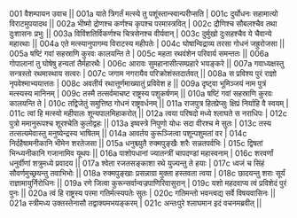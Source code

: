 001  वैशम्पायन उवाच ||
001a याते त्रिगर्तं मत्स्ये तु पशूंस्तान्स्वान्परीप्सति |
001c दुर्योधनः सहामात्यो विराटमुपयादथ ||
002a भीष्मो द्रोणश्च कर्णश्च कृपश्च परमास्त्रवित् |
002c द्रौणिश्च सौबलश्चैव तथा दुःशासनः प्रभुः ||
003a विविंशतिर्विकर्णश्च चित्रसेनश्च वीर्यवान् |
003c दुर्मुखो दुःसहश्चैव ये चैवान्ये महारथाः ||
004a एते मत्स्यानुपागम्य विराटस्य महीपतेः |
004c घोषान्विद्राव्य तरसा गोधनं जह्रुरोजसा ||
005a षष्टिं गवां सहस्राणि कुरवः कालयन्ति ते |
005c महता रथवंशेन परिवार्य समन्ततः ||
006a गोपालानां तु घोषेषु हन्यतां तैर्महारथैः |
006c आरावः सुमहानासीत्सम्प्रहारे भयङ्करे ||
007a गवाध्यक्षस्तु सन्त्रस्तो रथमास्थाय सत्वरः |
007c जगाम नगरायैव परिक्रोशंस्तदार्तवत् ||
008a स प्रविश्य पुरं राज्ञो नृपवेश्माभ्ययात्ततः |
008c अवतीर्य रथात्तूर्णमाख्यातुं प्रविवेश ह ||
009a दृष्ट्वा भूमिञ्जयं नाम पुत्रं मत्स्यस्य मानिनम् |
009c तस्मै तत्सर्वमाचष्ट राष्ट्रस्य पशुकर्षणम् ||
010a षष्टिं गवां सहस्राणि कुरवः कालयन्ति ते |
010c तद्विजेतुं समुत्तिष्ठ गोधनं राष्ट्रवर्धनम् ||
011a राजपुत्र हितप्रेप्सुः क्षिप्रं निर्याहि वै स्वयम् |
011c त्वां हि मत्स्यो महीपालः शून्यपालमिहाकरोत् ||
012a त्वया परिषदो मध्ये श्लाघते स नराधिपः |
012c पुत्रो ममानुरूपश्च शूरश्चेति कुलोद्वहः ||
013a इष्वस्त्रे निपुणो योधः सदा वीरश्च मे सुतः |
013c तस्य तत्सत्यमेवास्तु मनुष्येन्द्रस्य भाषितम् ||
014a आवर्तय कुरूञ्जित्वा पशून्पशुमतां वर |
014c निर्दहैषामनीकानि भीमेन शरतेजसा ||
015a धनुश्च्युतै रुक्मपुङ्खैः शरैः सन्नतपर्वभिः |
015c द्विषतां भिन्ध्यनीकानि गजानामिव यूथपः ||
016a पाशोपधानां ज्यातन्त्रीं चापदण्डां महास्वनाम् |
016c शरवर्णां धनुर्वीणां शत्रुमध्ये प्रवादय ||
017a श्वेता रजतसङ्काशा रथे युज्यन्तु ते हयाः |
017c ध्वजं च सिंहं सौवर्णमुच्छ्रयन्तु तवाभिभोः ||
018a रुक्मपुङ्खाः प्रसन्नाग्रा मुक्ता हस्तवता त्वया |
018c छादयन्तु शराः सूर्यं राज्ञामायुर्निरोधिनः ||
019a रणे जित्वा कुरून्सर्वान्वज्रपाणिरिवासुरान् |
019c यशो महदवाप्य त्वं प्रविशेदं पुरं पुनः ||
020a त्वं हि राष्ट्रस्य परमा गतिर्मत्स्यपतेः सुतः |
020c गतिमन्तो भवन्त्वद्य सर्वे विषयवासिनः ||
021a स्त्रीमध्य उक्तस्तेनासौ तद्वाक्यमभयङ्करम् |
021c अन्तःपुरे श्लाघमान इदं वचनमब्रवीत् ||
